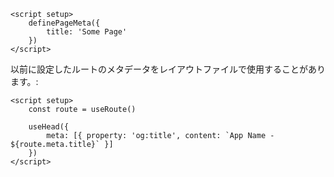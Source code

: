 ```vue [pages/some-page.vue]
<script setup>
    definePageMeta({
        title: 'Some Page'
    })
</script>
```
以前に設定したルートのメタデータをレイアウトファイルで使用することがあります。:

```vue [pages/layouts/default.vue]
<script setup>
    const route = useRoute()

    useHead({
        meta: [{ property: 'og:title', content: `App Name - ${route.meta.title}` }]
    })
</script>
```